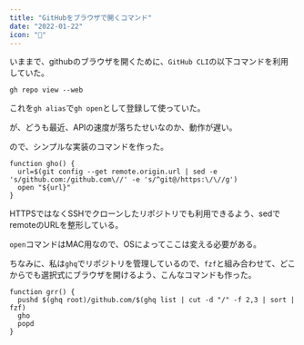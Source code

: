 ```yaml
---
title: "GitHubをブラウザで開くコマンド"
date: "2022-01-22"
icon: "🛫"
---
```


いままで、githubのブラウザを開くために、`GitHub CLI`の以下コマンドを利用していた。

```shell
gh repo view --web
```

これを`gh alias`で`gh open`として登録して使っていた。

が、どうも最近、APIの速度が落ちたせいなのか、動作が遅い。

ので、シンプルな実装のコマンドを作った。

```shell
function gho() {
  url=$(git config --get remote.origin.url | sed -e 's/github.com:/github.com\//' -e 's/^git@/https:\/\//g')
  open "${url}"
}
```

HTTPSではなくSSHでクローンしたリポジトリでも利用できるよう、sedでremoteのURLを整形している。

`open`コマンドはMAC用なので、OSによってここは変える必要がある。

ちなみに、私は`ghq`でリポジトリを管理しているので、`fzf`と組み合わせて、どこからでも選択式にブラウザを開けるよう、こんなコマンドも作った。

```shell
function grr() {
  pushd $(ghq root)/github.com/$(ghq list | cut -d "/" -f 2,3 | sort | fzf)
  gho
  popd
}
```
